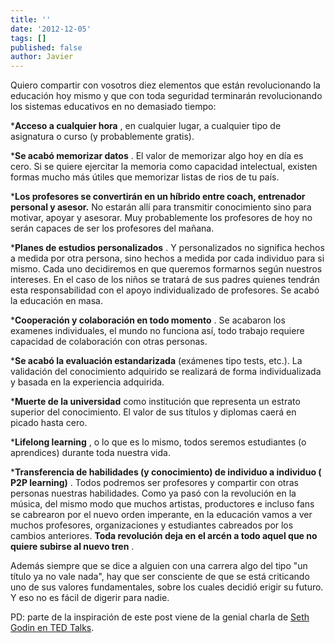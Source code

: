 ```yaml
---
title: ''
date: '2012-12-05'
tags: []
published: false
author: Javier
---
```


Quiero compartir con vosotros diez elementos que están revolucionando la educación hoy mismo y que con toda seguridad terminarán revolucionando los sistemas educativos en no demasiado tiempo:

***Acceso a cualquier hora**
, en cualquier lugar, a cualquier tipo de asignatura o curso (y probablemente gratis).

	
***Se acabó memorizar datos**
. El valor de memorizar algo hoy en día es cero. Si se quiere ejercitar la memoria como capacidad intelectual, existen formas mucho más útiles que memorizar listas de rios de tu país.

	
***Los profesores se convertirán en un híbrido entre coach, entrenador personal y asesor.**
 No estarán allí para transmitir conocimiento sino para motivar, apoyar y asesorar. Muy probablemente los profesores de hoy no serán capaces de ser los profesores del mañana.

	
***Planes de estudios personalizados**
. Y personalizados no significa hechos a medida por otra persona, sino hechos a medida por cada individuo para si mismo. Cada uno decidiremos en que queremos formarnos según nuestros intereses. En el caso de los niños se tratará de sus padres quienes tendrán esta responsabilidad con el apoyo individualizado de profesores. Se acabó la educación en masa.

	
***Cooperación y colaboración en todo momento**
. Se acabaron los examenes individuales, el mundo no funciona así, todo trabajo requiere capacidad de colaboración con otras personas.

	
***Se acabó la evaluación estandarizada**
 (exámenes tipo tests, etc.). La validación del conocimiento adquirido se realizará de forma individualizada y basada en la experiencia adquirida.

	
***Muerte de la universidad**
 como institución que representa un estrato superior del conocimiento. El valor de sus títulos y diplomas caerá en picado hasta cero.

	
***Lifelong learning**
, o lo que es lo mismo, todos seremos estudiantes (o aprendices) durante toda nuestra vida.

	
***Transferencia de habilidades (y conocimiento) de individuo a individuo (
P2P learning)**
. Todos podremos ser profesores y compartir con otras personas nuestras habilidades.
Como ya pasó con la revolución en la música, del mismo modo que muchos artistas, productores e incluso fans se cabrearon por el nuevo orden imperante, en la educación vamos a ver muchos profesores, organizaciones y estudiantes cabreados por los cambios anteriores.
**Toda revolución deja en el arcén a todo aquel que no quiere subirse al nuevo tren**
.

Además siempre que se dice a alguien con una carrera algo del tipo "un título ya no vale nada", hay que ser consciente de que se está criticando uno de sus valores fundamentales, sobre los cuales decidió erigir su futuro. Y eso no es fácil de digerir para nadie.

PD: parte de la inspiración de este post viene de la genial charla de 
[Seth Godin en TED Talks](http://www.youtube.com/watch?&v=sXpbONjV1Jc).
